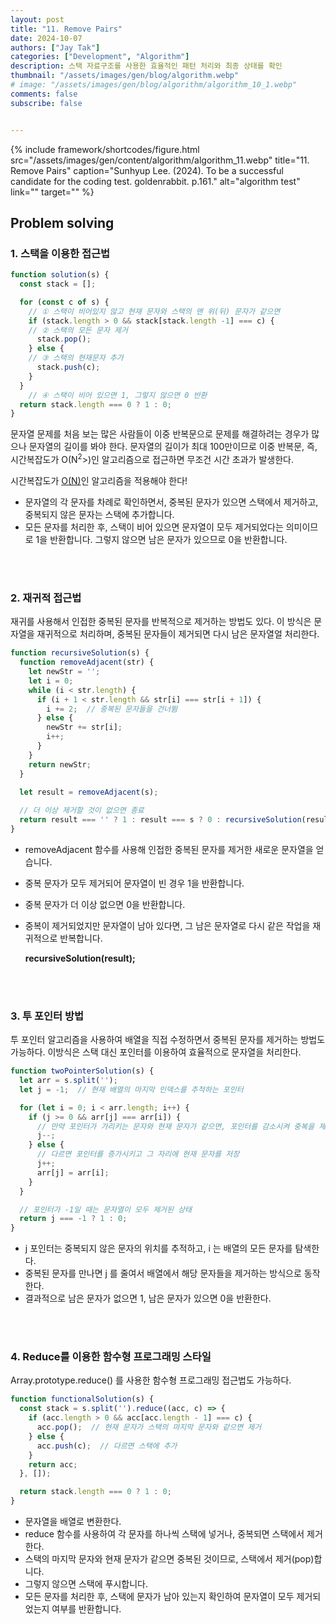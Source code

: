 ```yaml
---
layout: post
title: "11. Remove Pairs"
date: 2024-10-07
authors: ["Jay Tak"]
categories: ["Development", "Algorithm"]
description: 스택 자료구조를 사용한 효율적인 패턴 처리와 최종 상태를 확인
thumbnail: "/assets/images/gen/blog/algorithm.webp"
# image: "/assets/images/gen/blog/algorithm/algorithm_10_1.webp"
comments: false
subscribe: false


---
```


{% include framework/shortcodes/figure.html src="/assets/images/gen/content/algorithm/algorithm_11.webp" title="11. Remove Pairs" caption="Sunhyup Lee. (2024). To be a successful candidate for the coding test. goldenrabbit. p.161." alt="algorithm test" link="" target="" %}

## Problem solving 

### 1. 스택을 이용한 접근법

```javascript
function solution(s) {
  const stack = [];

  for (const c of s) {
    // ① 스택이 비어있지 않고 현재 문자와 스택의 맨 위(뒤) 문자가 같으면
    if (stack.length > 0 && stack[stack.length -1] === c) {
    // ② 스택의 모든 문자 제거
      stack.pop();
    } else {
    // ③ 스택의 현재문자 추가
      stack.push(c);
    }
  }
    // ④ 스택이 비어 있으면 1, 그렇지 않으면 0 반환
  return stack.length === 0 ? 1 : 0;
}
```

문자열 문제를 처음 보는 많은 사람들이 이중 반복문으로 문제를 해결하려는 경우가 많으나 문자열의 길이를 봐야 한다. 문자열의 길이가 최대 100만이므로 이중 반복문, 즉, 시간복잡도가 O(N<sup>2</sup>>)인 알고리즘으로 접근하면 무조건 시간 초과가 발생한다. <br>

시간복잡도가 [O(N)](#)인 알고리즘을 적용해야 한다!<br>

- 문자열의 각 문자를 차례로 확인하면서, 중복된 문자가 있으면 스택에서 제거하고, 중복되지 않은 문자는 스택에 추가합니다. 
- 모든 문자를 처리한 후, 스택이 비어 있으면 문자열이 모두 제거되었다는 의미이므로 1을 반환합니다. 그렇지 않으면 남은 문자가 있으므로 0을 반환합니다.

<br><br>

### 2. 재귀적 접근법

재귀를 사용해서 인접한 중복된 문자를 반복적으로 제거하는 방법도 있다. 이 방식은 문자열을 재귀적으로 처리하며, 중복된 문자들이 제거되면 다시 남은 문자열얼 처리한다.

```		javascript
function recursiveSolution(s) {
  function removeAdjacent(str) {
    let newStr = '';
    let i = 0;
    while (i < str.length) {
      if (i + 1 < str.length && str[i] === str[i + 1]) {
        i += 2;  // 중복된 문자들을 건너뜀
      } else {
        newStr += str[i];
        i++;
      }
    }
    return newStr;
  }

  let result = removeAdjacent(s);
  
  // 더 이상 제거할 것이 없으면 종료
  return result === '' ? 1 : result === s ? 0 : recursiveSolution(result);
}
```

- removeAdjacent 함수를 사용해 인접한 중복된 문자를 제거한 새로운 문자열을 얻습니다.

- 중복 문자가 모두 제거되어 문자열이 빈 경우 1을 반환합니다.

- 중복 문자가 더 이상 없으면 0을 반환합니다.

- 중복이 제거되었지만 문자열이 남아 있다면, 그 남은 문자열로 다시 같은 작업을 재귀적으로 반복합니다.

  **recursiveSolution(result);**

<br><br>

### 3. 투 포인터 방법

투 포인터 알고리즘을 사용하여 배열을 직접 수정하면서 중복된 문자를 제거하는 방법도 가능하다. 이방식은 스택 대신 포인터를 이용하여 효율적으로 문자열을 처리한다.

```javascript
function twoPointerSolution(s) {
  let arr = s.split('');
  let j = -1;  // 현재 배열의 마지막 인덱스를 추적하는 포인터

  for (let i = 0; i < arr.length; i++) {
    if (j >= 0 && arr[j] === arr[i]) {
      // 만약 포인터가 가리키는 문자와 현재 문자가 같으면, 포인터를 감소시켜 중복을 제거
      j--;
    } else {
      // 다르면 포인터를 증가시키고 그 자리에 현재 문자를 저장
      j++;
      arr[j] = arr[i];
    }
  }

  // 포인터가 -1일 때는 문자열이 모두 제거된 상태
  return j === -1 ? 1 : 0;
}

```

- j 포인터는 중복되지 않은 문자의 위치를 추적하고, i 는 배열의 모든 문자를 탐색한다.
- 중복된 문자를 만나면 j 를 줄여서 배열에서 해당 문자들을 제거하는 방식으로 동작한다. 
- 결과적으로 남은 문자가 없으면 1, 남은 문자가 있으면 0을 반환한다.

<br><br>

### 4. Reduce를 이용한 함수형 프로그래밍 스타일

Array.prototype.reduce() 를 사용한 함수형 프로그래밍 접근법도 가능하다.

```javascript
function functionalSolution(s) {
  const stack = s.split('').reduce((acc, c) => {
    if (acc.length > 0 && acc[acc.length - 1] === c) {
      acc.pop();  // 현재 문자가 스택의 마지막 문자와 같으면 제거
    } else {
      acc.push(c);  // 다르면 스택에 추가
    }
    return acc;
  }, []);

  return stack.length === 0 ? 1 : 0;
}

```

- 문자열을 배열로 변환한다.
- reduce 함수를 사용하여 각 문자를 하나씩 스택에 넣거나, 중복되면 스택에서 제거한다.
- 스택의 마지막 문자와 현재 문자가 같으면 중복된 것이므로, 스택에서 제거(pop)합니다.
- 그렇지 않으면 스택에 푸시합니다.
- 모든 문자를 처리한 후, 스택에 문자가 남아 있는지 확인하여 문자열이 모두 제거되었는지 여부를 반환합니다. 

<br><br><br>